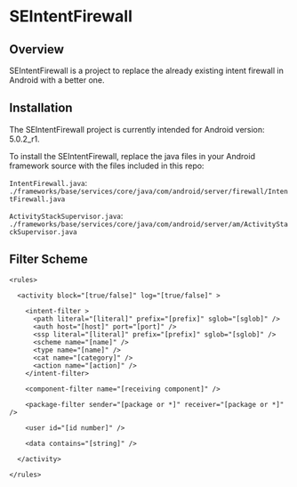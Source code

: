 SEIntentFirewall
================

Overview
--------

SEIntentFirewall is a project to replace the already existing intent firewall in Android with a better one.

Installation
------------

The SEIntentFirewall project is currently intended for Android version: 5.0.2_r1.

To install the SEIntentFirewall, replace the java files in your Android framework source with the files included
in this repo:

`IntentFirewall.java`: `./frameworks/base/services/core/java/com/android/server/firewall/IntentFirewall.java`

`ActivityStackSupervisor.java`: `./frameworks/base/services/core/java/com/android/server/am/ActivityStackSupervisor.java`

Filter Scheme
-------------

    <rules>
    
      <activity block="[true/false]" log="[true/false]" >
        
        <intent-filter >
          <path literal="[literal]" prefix="[prefix]" sglob="[sglob]" />
          <auth host="[host]" port="[port]" />
          <ssp literal="[literal]" prefix="[prefix]" sglob="[sglob]" />
          <scheme name="[name]" />
          <type name="[name]" />
          <cat name="[category]" />
          <action name="[action]" />
        </intent-filter>
        
        <component-filter name="[receiving component]" />
      
        <package-filter sender="[package or *]" receiver="[package or *]" />
        
        <user id="[id number]" />
        
        <data contains="[string]" />
        
      </activity>
      
    </rules>
